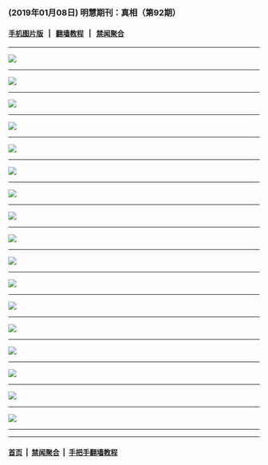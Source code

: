 ### (2019年01月08日) 明慧期刊：真相（第92期）

#### [手机图片版](../zhenxiang-mobile/92.md) &nbsp;&nbsp;|&nbsp;&nbsp; [翻墙教程](https://github.com/gfw-breaker/guides/) &nbsp;&nbsp;|&nbsp;&nbsp; [禁闻聚合](https://github.com/gfw-breaker/banned-news/)
---

<img src="http://qikan.minghui.org/mhqkpage/qikanimage/2019/01/07/zx92-dl-read-online1.png"/> <hr/>

<img src="http://qikan.minghui.org/mhqkpage/qikanimage/2019/01/07/zx92-dl-read-online2.png"/> <hr/>

<img src="http://qikan.minghui.org/mhqkpage/qikanimage/2019/01/07/zx92-dl-read-online3.png"/> <hr/>

<img src="http://qikan.minghui.org/mhqkpage/qikanimage/2019/01/07/zx92-dl-read-online4.png"/> <hr/>

<img src="http://qikan.minghui.org/mhqkpage/qikanimage/2019/01/07/zx92-dl-read-online5.png"/> <hr/>

<img src="http://qikan.minghui.org/mhqkpage/qikanimage/2019/01/07/zx92-dl-read-online6.png"/> <hr/>

<img src="http://qikan.minghui.org/mhqkpage/qikanimage/2019/01/07/zx92-dl-read-online7.png"/> <hr/>

<img src="http://qikan.minghui.org/mhqkpage/qikanimage/2019/01/07/zx92-dl-read-online8.png"/> <hr/>

<img src="http://qikan.minghui.org/mhqkpage/qikanimage/2019/01/07/zx92-dl-read-online9.png"/> <hr/>

<img src="http://qikan.minghui.org/mhqkpage/qikanimage/2019/01/07/zx92-dl-read-online10.png"/> <hr/>

<img src="http://qikan.minghui.org/mhqkpage/qikanimage/2019/01/07/zx92-dl-read-online11.png"/> <hr/>

<img src="http://qikan.minghui.org/mhqkpage/qikanimage/2019/01/07/zx92-dl-read-online12.png"/> <hr/>

<img src="http://qikan.minghui.org/mhqkpage/qikanimage/2019/01/07/zx92-dl-read-online13.png"/> <hr/>

<img src="http://qikan.minghui.org/mhqkpage/qikanimage/2019/01/07/zx92-dl-read-online14.png"/> <hr/>

<img src="http://qikan.minghui.org/mhqkpage/qikanimage/2019/01/07/zx92-dl-read-online15.png"/> <hr/>

<img src="http://qikan.minghui.org/mhqkpage/qikanimage/2019/01/07/zx92-dl-read-online16.png"/> <hr/>

<img src="http://qikan.minghui.org/mhqkpage/qikanimage/2019/01/07/zx92-dl-read-online17.png"/> <hr/>



---

#### [首页](../../../..) &nbsp;|&nbsp; [禁闻聚合](https://github.com/gfw-breaker/banned-news) &nbsp;|&nbsp; [手把手翻墙教程](https://github.com/gfw-breaker/guides) 
